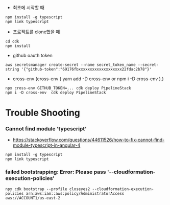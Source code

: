 
- 최초에 시작할 때

```
npm install -g typescript
npm link typescript
```

- 프로젝트를 clone했을 때

```
cd cdk
npm install
```

- github oauth token 
```
aws secretsmanager create-secret --name secret_token_name --secret-string '{"github-token":"69176fbxxxxxxxxxxxxxxxxxxx22fdac2b78"}'
```

- cross-env (cross-env ( yarn add -D cross-env or npm i -D cross-env ).)

```
npx cross-env GITHUB_TOKEN=... cdk deploy PipelineStack
npm i -D cross-env  cdk deploy PipelineStack
```

# Trouble Shooting

### Cannot find module 'typescript'

- https://stackoverflow.com/questions/44611526/how-to-fix-cannot-find-module-typescript-in-angular-4

```
npm install -g typescript
npm link typescript
```

### failed bootstrapping: Error: Please pass '--cloudformation-execution-policies'

```
npx cdk bootstrap --profile closeyes2 --cloudformation-execution-policies arn:aws:iam::aws:policy/AdministratorAccess
aws://ACCOUNT1/us-east-2
```

